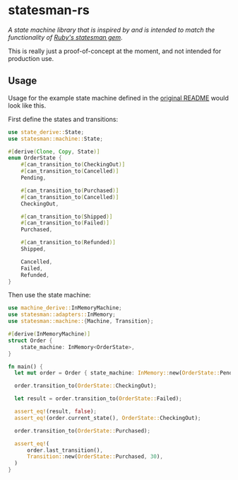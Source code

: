 # statesman-rs

_A state machine library that is inspired by and is intended to match the functionality of [Ruby's statesman gem](https://github.com/gocardless/statesman)._

This is really just a proof-of-concept at the moment, and not intended for production use.

## Usage

Usage for the example state machine defined in the [original README](https://github.com/gocardless/statesman#usage) would look like this.

First define the states and transitions:

```rust
use state_derive::State;
use statesman::machine::State;

#[derive(Clone, Copy, State)]
enum OrderState {
    #[can_transition_to(CheckingOut)]
    #[can_transition_to(Cancelled)]
    Pending,

    #[can_transition_to(Purchased)]
    #[can_transition_to(Cancelled)]
    CheckingOut,

    #[can_transition_to(Shipped)]
    #[can_transition_to(Failed)]
    Purchased,

    #[can_transition_to(Refunded)]
    Shipped,

    Cancelled,
    Failed,
    Refunded,
}
```

Then use the state machine:

```rust
use machine_derive::InMemoryMachine;
use statesman::adapters::InMemory;
use statesman::machine::{Machine, Transition};

#[derive(InMemoryMachine)]
struct Order {
    state_machine: InMemory<OrderState>,
}

fn main() {
  let mut order = Order { state_machine: InMemory::new(OrderState::Pending) };

  order.transition_to(OrderState::CheckingOut);

  let result = order.transition_to(OrderState::Failed);

  assert_eq!(result, false);
  assert_eq!(order.current_state(), OrderState::CheckingOut);

  order.transition_to(OrderState::Purchased);

  assert_eq!(
      order.last_transition(),
      Transition::new(OrderState::Purchased, 30),
  )
}
